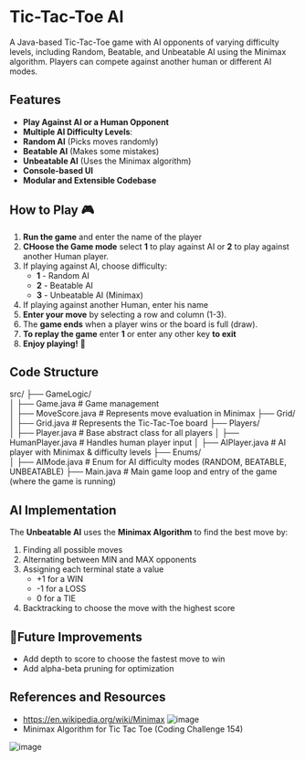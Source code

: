 # Tic-Tac-Toe AI

A Java-based Tic-Tac-Toe game with AI opponents of varying difficulty levels, including Random, Beatable, and Unbeatable AI using the Minimax algorithm. Players can compete against another human or different AI modes.

## Features 

-  **Play Against AI or a Human Opponent**  
-  **Multiple AI Difficulty Levels**:  
  - **Random AI**  (Picks moves randomly)  
  - **Beatable AI**  (Makes some mistakes)  
  - **Unbeatable AI**  (Uses the Minimax algorithm)  
-  **Console-based UI**  
-  **Modular and Extensible Codebase**  

## How to Play 🎮

1. **Run the game** and enter the name of the player
2. **CHoose the Game mode** select **1** to play against AI or **2** to play against another Human player.
3. If playing against AI, choose difficulty:  
   - **1** - Random AI 
   - **2** - Beatable AI  
   - **3** - Unbeatable AI (Minimax)
4. If playing against another Human, enter his name
5. **Enter your move** by selecting a row and column (1-3).
6. The **game ends** when a player wins or the board is full (draw).
7. **To replay the game** enter **1** or enter any other key **to exit**
8. **Enjoy playing!** 🎉

## Code Structure 

src/ 
├── GameLogic/           
│   ├── Game.java        # Game management  
│   ├── MoveScore.java   # Represents move evaluation in Minimax 
├── Grid/             
│   ├── Grid.java        # Represents the Tic-Tac-Toe board 
├── Players/             
│   ├── Player.java      # Base abstract class for all players 
│   ├── HumanPlayer.java # Handles human player input 
│   ├── AIPlayer.java    # AI player with Minimax & difficulty levels 
├── Enums/               
│   ├── AIMode.java      # Enum for AI difficulty modes (RANDOM, BEATABLE, UNBEATABLE) 
├── Main.java            # Main game loop and entry of the game (where the game is running) 

## AI Implementation

The **Unbeatable AI** uses the **Minimax Algorithm** to find the best move by:
1. Finding all possible moves
2. Alternating between MIN and MAX opponents
3. Assigning each terminal state a value
   - +1 for a WIN
   - -1 for a LOSS
   - 0 for a TIE
4. Backtracking to choose the move with the highest score

## 📌Future Improvements
- Add depth to score to choose the fastest move to win
- Add alpha-beta pruning for optimization

## References and Resources
- https://en.wikipedia.org/wiki/Minimax
![image](https://github.com/user-attachments/assets/d150cd33-7a39-40ee-9836-5a534aba1807)
- Minimax Algorithm for Tic Tac Toe (Coding Challenge 154)


![image](https://github.com/user-attachments/assets/aab3357a-623c-4a53-8db4-af58437a5676)
